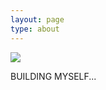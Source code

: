 ```yaml
---
layout: page
type: about
---
```


![](https://cdn.jsdelivr.net/gh/Easter1995/blog-image/202301261430766.JPG)

BUILDING MYSELF...